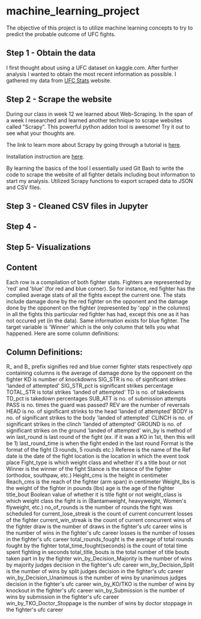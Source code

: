 # machine_learning_project

The objective of this project is to utilize machine learning concepts to try to predict the probable outcome of UFC fights.


## Step 1 - Obtain the data

I first thought about using a UFC dataset on kaggle.com. After further analysis I wanted to obtain the most recent information as possible. I gathered my data from [UFC Stats](http://ufcstats.com/statistics/events/completed) website.

## Step 2 - Scrape the website
During our class in week 12 we learned about Web-Scraping. In the span of a week I researched and learned another technique to scrape websites called "Scrapy". This powerful python addon tool is awesome! Try it out to see what your thoughts are.

The link to learn more about Scrapy by going through a tutorial is [here](https://docs.scrapy.org/en/latest/intro/tutorial.html).

Installation instruction are [here](https://docs.scrapy.org/en/latest/intro/install.html#intro-install).

By learning the basics of the tool I essentially used Git Bash to write the code to scrape the website of all fighter details including bout information to start my analysis. Utilized Scrapy functions to export scraped data to JSON and CSV files.

## Step 3 - Cleaned CSV files in Jupyter


## Step 4 -


## Step 5- Visualizations

## Content

Each row is a compilation of both fighter stats. Fighters are represented by 'red' and 'blue' (for red and blue corner). So for instance, red fighter has the complied average stats of all the fights except the current one. The stats include damage done by the red fighter on the opponent and the damage done by the opponent on the fighter (represented by 'opp' in the columns) in all the fights this particular red fighter has had, except this one as it has not occured yet (in the data). Same information exists for blue fighter. The target variable is 'Winner' which is the only column that tells you what happened. Here are some column definitions:

## Column Definitions:
R_ and B_ prefix signifies red and blue corner fighter stats respectively
_opp_ containing columns is the average of damage done by the opponent on the fighter
KD is number of knockdowns
SIG_STR is no. of significant strikes 'landed of attempted'
SIG_STR_pct is significant strikes percentage
TOTAL_STR is total strikes 'landed of attempted'
TD is no. of takedowns
TD_pct is takedown percentages
SUB_ATT is no. of submission attempts
PASS is no. times the guard was passed?
REV are the number of reversals
HEAD is no. of significant strinks to the head 'landed of attempted'
BODY is no. of significant strikes to the body 'landed of attempted'
CLINCH is no. of significant strikes in the clinch 'landed of attempted'
GROUND is no. of significant strikes on the ground 'landed of attempted'
win_by is method of win
last_round is last round of the fight (ex. if it was a KO in 1st, then this will be 1)
last_round_time is when the fight ended in the last round
Format is the format of the fight (3 rounds, 5 rounds etc.)
Referee is the name of the Ref
date is the date of the fight
location is the location in which the event took place
Fight_type is which weight class and whether it's a title bout or not
Winner is the winner of the fight
Stance is the stance of the fighter (orthodox, southpaw, etc.)
Height_cms is the height in centimeter
Reach_cms is the reach of the fighter (arm span) in centimeter
Weight_lbs is the weight of the fighter in pounds (lbs)
age is the age of the fighter
title_bout Boolean value of whether it is title fight or not
weight_class is which weight class the fight is in (Bantamweight, heavyweight, Women's flyweight, etc.)
no_of_rounds is the number of rounds the fight was scheduled for
current_lose_streak is the count of current concurrent losses of the fighter
current_win_streak is the count of current concurrent wins of the fighter
draw is the number of draws in the fighter's ufc career
wins is the number of wins in the fighter's ufc career
losses is the number of losses in the fighter's ufc career
total_rounds_fought is the average of total rounds fought by the fighter
total_time_fought(seconds) is the count of total time spent fighting in seconds
total_title_bouts is the total number of title bouts taken part in by the fighter
win_by_Decision_Majority is the number of wins by majority judges decision in the fighter's ufc career
win_by_Decision_Split is the number of wins by split judges decision in the fighter's ufc career
win_by_Decision_Unanimous is the number of wins by unanimous judges decision in the fighter's ufc career
win_by_KO/TKO is the number of wins by knockout in the fighter's ufc career
win_by_Submission is the number of wins by submission in the fighter's ufc career
win_by_TKO_Doctor_Stoppage is the number of wins by doctor stoppage in the fighter's ufc career



